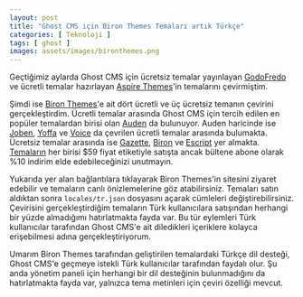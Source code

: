 ```yaml
---
layout: post
title: "Ghost CMS için Biron Themes Temaları artık Türkçe"
categories: [ Teknoloji ]
tags: [ ghost ]
images: assets/images/bironthemes.png
---
```

Geçtiğimiz aylarda Ghost CMS için ücretsiz temalar yayınlayan [GodoFredo](/ghost-cms-icin-godofredo-temalari-artik-turkce/) ve ücretli temalar hazırlayan [Aspire Themes](/ghost-cms-icin-aspire-themes-temalari-artik-turkce/)'in temalarını çevirmiştim.

Şimdi ise [Biron Themes](https://bironthemes.com/)'e ait dört ücretli ve üç ücretsiz temanın çevirini gerçekleştirdim. Ücretli temalar arasında Ghost CMS için tercih edilen en popüler temalardan birisi olan [Auden](https://bironthemes.com/themes/auden-ghost/) da bulunuyor. Auden haricinde ise [Joben](https://bironthemes.com/themes/joben-ghost/), [Yoffa](https://bironthemes.com/themes/yoffa-ghost/) ve [Voice](https://bironthemes.com/themes/voice-ghost/) da çevrilen ücretli temalar arasında bulumakta. Ücretsiz temalar arasında ise [Gazette](https://bironthemes.com/themes/gazette-ghost/), [Biron](https://bironthemes.com/themes/biron-ghost/) ve [Escript](https://bironthemes.com/themes/escript-ghost/) yer almakta. [Temaların](https://bironthemes.com/themes/) her birisi $59 fiyat etiketiyle satışta ancak bültene abone olarak %10 indirim elde edebileceğinizi unutmayın.

Yukarıda yer alan bağlantılara tıklayarak Biron Themes'in sitesini ziyaret edebilir ve temaların canlı önizlemelerine göz atabilirsiniz. Temaları satın aldıktan sonra `locales/tr.json` dosyasını açarak cümleleri değiştirebilirsiniz. Çevirisini gerçekleştirdiğim temaların Türk kullanıcılara satışından herhangi bir yüzde almadığımı hatırlatmakta fayda var. Bu tür eylemleri Türk kullanıcılar tarafından Ghost CMS'e ait diledikleri içeriklere kolayca erişebilmesi adına gerçekleştiriyorum.

Umarım Biron Themes tarafından geliştirilen temalardaki Türkçe dil desteği, Ghost CMS'e geçmeye istekli Türk kullanıcılar tarafından faydalı olur. Şu anda yönetim paneli için herhangi bir dil desteğinin bulunmadığını da hatırlatmakta fayda var, yalnızca tema metinleri için çeviri özelliği mevcut.
